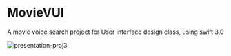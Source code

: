 # MovieVUI
A movie voice search project for User interface design class, using swift 3.0

![presentation-proj3](https://user-images.githubusercontent.com/19338061/30838064-5f337742-a237-11e7-9bf7-8806ce678731.jpg)
